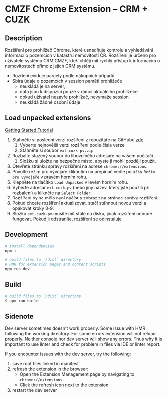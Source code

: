 # CMZF Chrome Extension – CRM + CUZK

## Description
Rozšíření pro prohlížeč Chrome, které usnadňuje kontrolu a vyhledávání informací o pozemcích v katastru nemovitostí ČR. Rozšíření je určeno pro uživatele systému CRM CMZF, kteří chtějí mít rychlý přístup k informacím o nemovitostech přímo z jejich CRM systému.
- Rozříení eviduje parcely podle nákupních případů
- Sbírá údaje o pozemcích v session paměti prohlížeče
    - neukládá je na server,
    - data jsou k dispozici pouze v rámci aktuálního prohlížeče
    - dokud uživatel nezavře prohlížeč, nevymaže session
    - neukládá žádné osobní údaje

## Load unpacked extensions

[Getting Started Tutorial](https://developer.chrome.com/docs/extensions/get-started/tutorial/hello-world#load-unpacked)


1. Stáhněte si poslední verzi rozšíření z repozitáře na GitHubu [zde](https://github.com/jjanousek-farmito/ext-cuzk-parcels/releases)
    1. Vyberte nejnovější verzi rozšíření podle čísla verze
    2. Stáhněte si soubor `ext-cuzk-pv.zip`
3. Rozbalte stažený soubor do libovolného adresáře na vašem počítači.
    1. Složku si uložte na bezpečné místo, abyste ji mohli později použít.
5. Otevřete stránku správy rozšíření na adrese `chrome://extensions`.
6. Povolte režim pro vývojáře kliknutím na přepínač vedle položky `Režim pro vývojáře` v pravém horním rohu.
7. Klepněte na tlačítko `Load Unpacked` v levém horním rohu.
8. Vyberte adresář `ext-cuzk-pv` (nebo jiný název, který jste použili při rozbalení) a klikněte na `Select Folder`.
9. Rozšíření by se mělo nyní načíst a zobrazit na stránce správy rozšíření.
10. Pokud chcete rozšíření aktualizovat, stačí stáhnout novou verzi a opakovat kroky 3-9.
11. Složku `ext-cuzk-pv` musíte mít stále na disku, jinak rozšíření nebude fungovat. Pokud ji odstraníte, rozšíření se odinstaluje

## Development

```bash
# install dependencies
npm i

# build files to `/dist` directory
# HMR for extension pages and content scripts
npm run dev
```

## Build

```bash
# build files to `/dist` directory
$ npm run build
```

## Sidenote

Dev server sometimes doesn't work properly. Some issue with HMR following the working directory. For some errors extension will not reload properly. Neither console nor dev server will show any errors. Thus why it is important to use linter and check for problem in files via IDE or linter report.

If you encounter issues with the dev server, try the following:
1. save root files linked in manifest
2. refresh the extension in the browser:
   - Open the Extension Management page by navigating to `chrome://extensions`.
   - Click the refresh icon next to the extension
3. restart the dev server